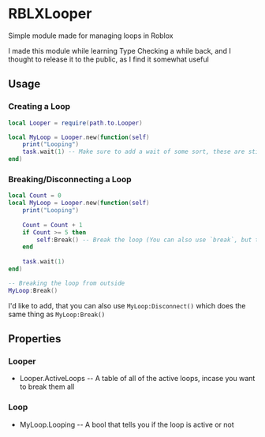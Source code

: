# RBLXLooper
Simple module made for managing loops in Roblox

I made this module while learning Type Checking a while back, and I thought to release it to the public, as I find it somewhat useful

## Usage
### Creating a Loop
```lua
local Looper = require(path.to.Looper)

local MyLoop = Looper.new(function(self)
    print("Looping")
    task.wait(1) -- Make sure to add a wait of some sort, these are still while loops you know!
end)
```

### Breaking/Disconnecting a Loop
```lua
local Count = 0
local MyLoop = Looper.new(function(self)
    print("Looping")
        
    Count = Count + 1
    if Count >= 5 then
	    self:Break() -- Break the loop (You can also use `break`, but this is recommended)
    end
    
    task.wait(1)
end)

-- Breaking the loop from outside
MyLoop:Break()
```
I'd like to add, that you can also use ``MyLoop:Disconnect()`` which does the same thing as ``MyLoop:Break()``

## Properties

### Looper
- Looper.ActiveLoops -- A table of all of the active loops, incase you want to break them all

### Loop
- MyLoop.Looping -- A bool that tells you if the loop is active or not
